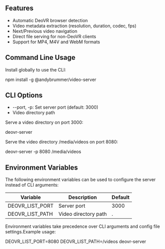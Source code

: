 ## Features

- Automatic DeoVR browser detection
- Video metadata extraction (resolution, duration, codec, fps)
- Next/Previous video navigation
- Direct file serving for non-DeoVR clients
- Support for MP4, M4V and WebM formats

## Command Line Usage

Install globally to use the CLI:


npm install -g @andybrummer/video-server


## CLI Options
- --port, -p: Set server port (default: 3000)
- Video directory path

Serve a video directory on port 3000:

deovr-server


Serve the video directory /media/videos on port 8080:

deovr-server -p 8080 /media/videos


## Environment Variables

The following environment variables can be used to configure the server instead of CLI arguments:

| Variable | Description | Default |
|----------|-------------|---------|
| DEOVR_LIST_PORT | Server port | 3000 |
| DEOVR_LIST_PATH | Video directory path | . |

Environment variables take precedence over CLI arguments and config file settings.Example usage:

DEOVR_LIST_PORT=8080 DEOVR_LIST_PATH=/videos deovr-server